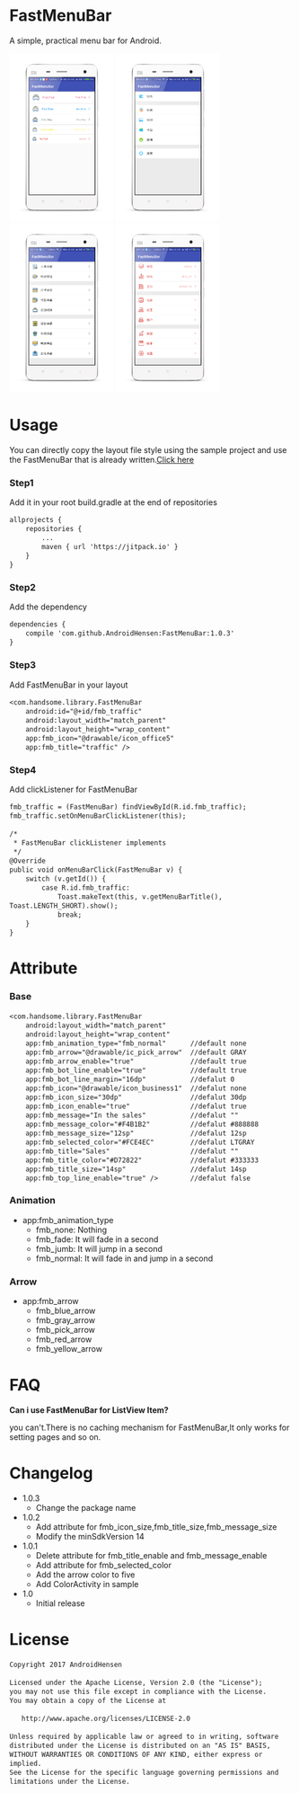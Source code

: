 # FastMenuBar

A simple, practical menu bar for Android.

<img src="/preview/preview0.png" height="300px"></img>
<img src="/preview/preview1.png" height="300px"></img>
<img src="/preview/preview2.png" height="300px"></img>
<img src="/preview/preview3.png" height="300px"></img>

# Usage

You can directly copy the layout file style using the sample project and use the FastMenuBar that is already written.[Click here](https://github.com/AndroidHensen/FastMenuBar/tree/master/sample/src/main/res/layout) 

### Step1

Add it in your root build.gradle at the end of repositories

```
allprojects {
	repositories {
		...
		maven { url 'https://jitpack.io' }
	}
}
```

### Step2

Add the dependency

```
dependencies {
	compile 'com.github.AndroidHensen:FastMenuBar:1.0.3'
}
```

### Step3

Add FastMenuBar in your layout

```
<com.handsome.library.FastMenuBar
	android:id="@+id/fmb_traffic"
	android:layout_width="match_parent"
	android:layout_height="wrap_content"
	app:fmb_icon="@drawable/icon_office5"
	app:fmb_title="traffic" />
```

### Step4

Add clickListener for FastMenuBar

```
fmb_traffic = (FastMenuBar) findViewById(R.id.fmb_traffic);
fmb_traffic.setOnMenuBarClickListener(this);

/*
 * FastMenuBar clickListener implements
 */
@Override
public void onMenuBarClick(FastMenuBar v) {
	switch (v.getId()) {
		case R.id.fmb_traffic:
			Toast.makeText(this, v.getMenuBarTitle(), Toast.LENGTH_SHORT).show();
			break;
	}
}
```

# Attribute

### Base

```
<com.handsome.library.FastMenuBar
	android:layout_width="match_parent"
	android:layout_height="wrap_content"
	app:fmb_animation_type="fmb_normal"      //default none 
	app:fmb_arrow="@drawable/ic_pick_arrow"  //default GRAY
	app:fmb_arrow_enable="true"              //default true
	app:fmb_bot_line_enable="true"           //default true  
	app:fmb_bot_line_margin="16dp"           //defalut 0
	app:fmb_icon="@drawable/icon_business1"  //defalut none
	app:fmb_icon_size="30dp"                 //defalut 30dp
	app:fmb_icon_enable="true"               //defalut true
	app:fmb_message="In the sales"           //defalut ""
	app:fmb_message_color="#F4B1B2"          //defalut #888888
	app:fmb_message_size="12sp"              //defalut 12sp
	app:fmb_selected_color="#FCE4EC"         //defalut LTGRAY
	app:fmb_title="Sales"                    //defalut ""
	app:fmb_title_color="#D72822"            //defalut #333333
	app:fmb_title_size="14sp"                //defalut 14sp
	app:fmb_top_line_enable="true" />        //defalut false
```

### Animation

* app:fmb_animation_type
	* fmb_none: Nothing
	* fmb_fade: It will fade in a second
	* fmb_jumb: It will jump in a second
	* fmb_normal: It will fade in and jump in a second

### Arrow

* app:fmb_arrow
    * fmb_blue_arrow
    * fmb_gray_arrow
    * fmb_pick_arrow
    * fmb_red_arrow
    * fmb_yellow_arrow

# FAQ

**Can i use FastMenuBar for ListView Item?**

you can't.There is no caching mechanism for FastMenuBar,It only works for setting pages and so on.

# Changelog

* 1.0.3
    * Change the package name
* 1.0.2
    * Add attribute for fmb_icon_size,fmb_title_size,fmb_message_size
    * Modify the minSdkVersion 14
* 1.0.1
    * Delete attribute for fmb_title_enable and fmb_message_enable
    * Add attribute for fmb_selected_color
    * Add the arrow color to five
    * Add ColorActivity in sample
* 1.0
	* Initial release
	
# License

```
Copyright 2017 AndroidHensen

Licensed under the Apache License, Version 2.0 (the "License");
you may not use this file except in compliance with the License.
You may obtain a copy of the License at

   http://www.apache.org/licenses/LICENSE-2.0

Unless required by applicable law or agreed to in writing, software
distributed under the License is distributed on an "AS IS" BASIS,
WITHOUT WARRANTIES OR CONDITIONS OF ANY KIND, either express or implied.
See the License for the specific language governing permissions and
limitations under the License.
```
